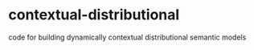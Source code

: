 # contextual-distributional
code for building dynamically contextual distributional semantic models
